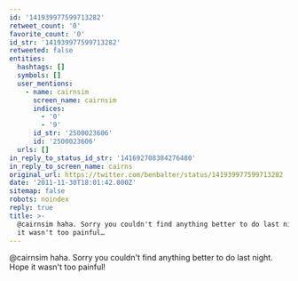 ```yaml
---
id: '141939977599713282'
retweet_count: '0'
favorite_count: '0'
id_str: '141939977599713282'
retweeted: false
entities:
  hashtags: []
  symbols: []
  user_mentions:
    - name: cairnsim
      screen_name: cairnsim
      indices:
        - '0'
        - '9'
      id_str: '2500023606'
      id: '2500023606'
  urls: []
in_reply_to_status_id_str: '141692708384276480'
in_reply_to_screen_name: cairns
original_url: https://twitter.com/benbalter/status/141939977599713282
date: '2011-11-30T18:01:42.000Z'
sitemap: false
robots: noindex
reply: true
title: >-
  @cairnsim haha. Sorry you couldn't find anything better to do last night. Hope
  it wasn't too painful…
---
```


@cairnsim haha. Sorry you couldn't find anything better to do last night. Hope it wasn't too painful!